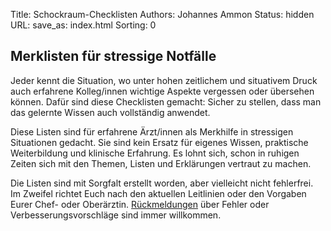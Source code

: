 Title: Schockraum-Checklisten
Authors: Johannes Ammon
Status: hidden
URL:
save_as: index.html
Sorting: 0

## Merklisten für stressige Notfälle

Jeder kennt die Situation, wo unter hohen zeitlichem und situativem
Druck auch erfahrene Kolleg/innen wichtige Aspekte vergessen oder
übersehen können.
Dafür sind diese Checklisten gemacht: Sicher zu stellen, dass man das
gelernte Wissen auch vollständig anwendet.

Diese Listen sind für erfahrene Ärzt/innen als Merkhilfe in stressigen
Situationen gedacht.
Sie sind kein Ersatz für eigenes Wissen, praktische Weiterbildung und
klinische Erfahrung.
Es lohnt sich, schon in ruhigen Zeiten sich mit den Themen, Listen und
Erklärungen vertraut zu machen.

Die Listen sind mit Sorgfalt erstellt worden, aber vielleicht nicht
fehlerfrei.
Im Zweifel richtet Euch nach den aktuellen Leitlinien oder den Vorgaben
Eurer Chef- oder Oberärztin.
[Rückmeldungen]({filename}contribute.md) über Fehler oder
Verbesserungsvorschläge sind immer willkommen.
